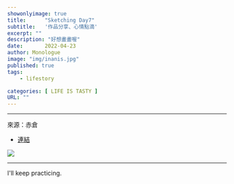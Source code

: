 ```yaml
---
showonlyimage: true
title:      "Sketching Day7"
subtitle:   '作品分享、心情點滴'
excerpt: ""
description: "好想畫畫喔"
date:       2022-04-23
author: Monologue    
image: "img/inanis.jpg"
published: true 
tags:
    - lifestory

categories: [ LIFE IS TASTY ]
URL: ""
---
```

***
來源：赤倉  
* [連結](https://twitter.com/akakura1341)  
  
![](/blog/sketch/d7-1.jpg)
  
***
I'll keep practicing.
<!--more-->
